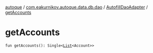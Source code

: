[autoque](../../index.md) / [com.eakurnikov.autoque.data.db.dao](../index.md) / [AutofillDaoAdapter](index.md) / [getAccounts](./get-accounts.md)

# getAccounts

`fun getAccounts(): Single<`[`List`](https://kotlinlang.org/api/latest/jvm/stdlib/kotlin.collections/-list/index.html)`<Account>>`